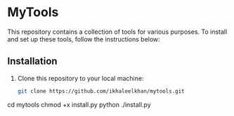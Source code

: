 # MyTools

This repository contains a collection of tools for various purposes. To install and set up these tools, follow the instructions below:

## Installation

1. Clone this repository to your local machine:

   ```bash
   git clone https://github.com/ikhaleelkhan/mytools.git
cd mytools
chmod +x install.py
python ./install.py
